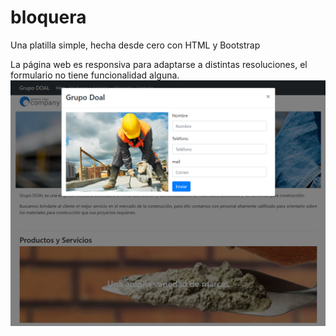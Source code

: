 # bloquera
Una platilla simple, hecha desde cero con HTML y Bootstrap

La página web es responsiva para adaptarse a distintas resoluciones, el formulario no tiene funcionalidad alguna.
![Alt text](img/view.png?raw=true "Vista previa")
